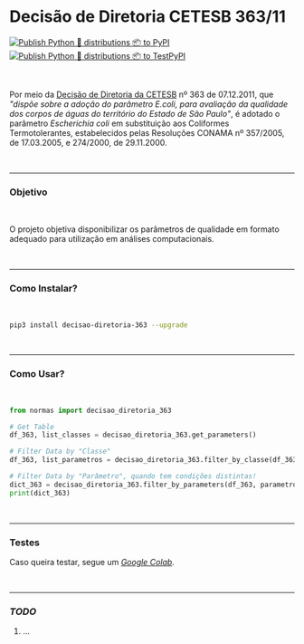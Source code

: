 # Decisão de Diretoria CETESB 363/11

[![Publish Python 🐍 distributions 📦 to PyPI](https://github.com/gaemapiracicaba/norma_dd_363_11/actions/workflows/publish-to-pypi.yml/badge.svg)](https://github.com/gaemapiracicaba/norma_dd_363_11/actions/workflows/publish-to-pypi.yml)
<br>
[![Publish Python 🐍 distributions 📦 to TestPyPI](https://github.com/gaemapiracicaba/norma_dd_363_11/actions/workflows/publish-to-test-pypi.yml/badge.svg)](https://github.com/gaemapiracicaba/norma_dd_363_11/actions/workflows/publish-to-test-pypi.yml)

<br>

Por meio da [Decisão de Diretoria da CETESB](https://github.com/gaemapiracicaba/norma_dd_363_11/blob/main/docs/2011.12.07%20-%20Decisão%20Diretoria%20363%20-%20E%20coli.pdf) nº 363 de 07.12.2011, que 
*"dispõe sobre a adoção do parâmetro E.coli, para avaliação da qualidade
dos corpos de águas do território do Estado de São Paulo"*, é adotado o 
parâmetro *Escherichia coli* em substituição aos Coliformes Termotolerantes,
estabelecidos pelas Resoluções CONAMA nº 357/2005, de 17.03.2005, e 274/2000, 
de 29.11.2000.

<br>

----

### Objetivo

<br>

O projeto objetiva disponibilizar os parâmetros de qualidade em formato adequado para utilização em análises computacionais.

<br>

----

### Como Instalar?

<br>

```bash
pip3 install decisao-diretoria-363 --upgrade
```

<br>

----

### Como Usar?

<br>

```python
from normas import decisao_diretoria_363

# Get Table
df_363, list_classes = decisao_diretoria_363.get_parameters()

# Filter Data by "Classe"
df_363, list_parametros = decisao_diretoria_363.filter_by_classe(df_363, classe='Classe 3')

# Filter Data by "Parâmetro", quando tem condições distintas!
dict_363 = decisao_diretoria_363.filter_by_parameters(df_363, parametro='Escherichia coli', condicao=1)
print(dict_363)
```

<br>

-----

### Testes

Caso queira testar, segue um [*Google Colab*](https://colab.research.google.com/drive/1BTUYs3Nwdfm5V3KIEB57lWtNT1R7_RJb?usp=sharing).

<br>

------

### *TODO*

1. ...
